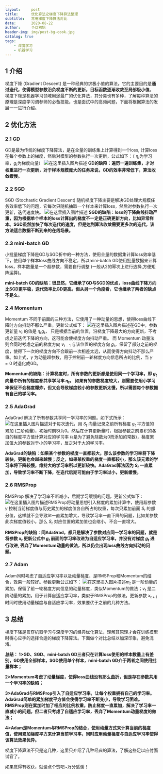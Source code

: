```yaml
---
layout:     post
title:      优化算法之梯度下降算法整理
subtitle:   常用梯度下降算法对比
date:       2020-08-22
author:     予以初始
header-img: img/post-bg-cook.jpg
catalog: true
tags:
    - 深度学习
    - 机器学习
---
```


## 1 介绍
梯度下降 (Gradient Descent) 是一种经典的求极小值的算法，它的主要目的是**通过迭代，使得模型参数沿负梯度不断的更新，目标函数逐渐收敛至局部极小值**。
梯度下降是机器学习领域用途最广的优化算法，其分类也有多种，了解每种算法的原理是深度学习调参师的必备技能，也是面试中的高频问题，下面将根据算法的发展一一进行介绍。
## 2 优化方法
### 2.1 GD
GD是最为传统的梯度下降算法，是在全量的训练集上计算得到一个loss, 计算loss在每个参数上的梯度，然后对模型的参数执行一次更新，公式如下：（ $\eta_{t}$为学习率，$g_{t}$为梯度向量）
![在这里插入图片描述](https://img-blog.csdnimg.cn/2020082209332626.png#pic_center)
**GD的缺陷：遍历一遍训练集，才对权重进行一次更新，对于样本规模庞大的任务来说，GD的效率非常低下，算法收敛缓慢。**

### 2.2 SGD
SGD (Stochastic Gradient Descent) 随机梯度下降主要是解决GD处理大规模任务效率低下的问题，它每次只随机抽取一个样本来计算loss，然后对参数执行一次更新，迭代速度快。
![在这里插入图片描述](https://img-blog.csdnimg.cn/20200822100232458.png?x-oss-process=image/watermark,type_ZmFuZ3poZW5naGVpdGk,shadow_10,text_aHR0cHM6Ly9ibG9nLmNzZG4ubmV0L3dlaXhpbl80NTY1ODEzMQ==,size_16,color_FFFFFF,t_70#pic_center)
**SGD的缺陷：loss的下降曲线抖动严重，因为根据单个样本的loss计算出的梯度不一定是正确更新方向，比如异常样本。SGD虽然加快了每次迭代的速度，但是达到算法收敛需要更多次的迭代，该方法适合数据不断到来的在线场景。**

### 2.3 mini-batch GD
小批量梯度下降是GD与SGD折中的一种方法，使用全量的数据集计算loss效率低下，使用单个样本loss曲线方向不稳定，所以mini-batch GD使用批量数据来计算loss，样本数量是一个超参数，需要自行调整 (一般从2的幂次上进行选择,方便矩阵运算)。

**mini-batch GD的缺陷：很显然，它继承了GD与SGD的优点，loss曲线下降方向比SGD更平稳，迭代效率比GD更高。但从另一个角度看，它也继承了两者的缺点不是么。**

### 2.4 Momentum
Momentum 不同于前面的三种方法，它使用了一种动量的思想，使得loss曲线下降时方向抖动不那么严重。更新公式如下：
![在这里插入图片描述](https://img-blog.csdnimg.cn/20200822102341267.png#pic_center)在GD中，参数更新量 $v_{t}$ 的值是 $\eta_{t}g_{t}$， 只是根据当前的位置，沿梯度下降最大的方向更新，不考虑之前迭代下降的方向，这可能会使梯度方向抖动严重。
而 Momentum 动量法则会同时考虑之前的梯度方向 $v_{t-1}$ 与该位置的梯度方向 $g_{t}$，保留了部分之前的梯度，使得下一次的梯度方向不会跟前一次相差太远，从而使得方向抖动不那么严重。如上式，$\gamma$ 为动量超参数，用于控制前一轮梯度方向信息所占的比例，当 $\gamma=0$ 时退化成GD。

**Momentum的缺陷：计算梯度时，所有参数的更新都是使用同一个学习率，即 $g_{t}$ 向量中所有的梯度都共享学习率 $\eta_{t}$。 如果有的参数梯度较大，则需要使用小学习率保证不会梯度爆炸，但又会导致梯度较小的参数更新太慢，所以需要每个参数拥有自己的学习率。**

### 2.5 AdaGrad
AdaGrad 解决了所有参数共享同一学习率的问题。如下式所示：
![在这里插入图片描述](https://img-blog.csdnimg.cn/20200822104232188.png#pic_center)对于每次迭代，用 $S_{t}$ 向量记录之前所有梯度 $g_{t}$ 平方值的累加 (二阶动量)，初始时刻St为0。然后在计算更新量时，根据参数之前累积的各自的梯度平方值计算对应的学习率 (ϵ是为了避免除数为0而添加的常数)，梯度累加值大的参数对于小的学习率，反之对于大的学习率。

**AdaGrad的缺陷：如果某个参数的梯度⼀直都较大，那么该参数的学习率将下降较快，更新也会越来越慢；反之，如果某权重的梯度⼀直都较小，那么该元素的学习率将下降较慢，维持大的学习率所以更新较快。AdaGrad算法因为 $S_{t}$ 一直累加，导致学习率不断下降，在迭代后期可能由于学习率过小，更新缓慢。**

### 2.6 RMSProp
RMSProp 解决了学习率不断减小，后期学习缓慢的问题。更新公式如下：
![在这里插入图片描述](https://img-blog.csdnimg.cn/2020082210560462.png#pic_center)RMSProp将动量思想引入梯度的累加计算中，使用超参数 $\gamma$ 控制当前梯度值与历史累加的梯度值各自所占的权重，每次只累加前面 $S_{t}$ 的部分值，这样就不会导致St一直累加增大，导致学习率一直下降的问题，比如某参数此次梯度值较小，那么 $S_{t}$ 对应位置的累加值也会缩小，不会一直增大。

**RMSProp的缺陷：同AdaGrad，都只是解决了参数对应同一学习率的问题，就是将参数 $x_{t}$ 更新公式中 $g_{t}$ 前面的学习率改进为自适应学习率，并没有对梯度 $g_{t}$ 进行改进, 丢弃了Momentum动量的做法，所以仍会出现loss曲线方向抖动的问题。** 

### 2.7 Adam
Adam同时考虑了自适应学习率以及动量梯度，是RMSProp和Momentum的结合，效果一般较好。参数更新公式如下：
![在这里插入图片描述](https://img-blog.csdnimg.cn/2020082211183352.png#pic_center)$m_{t}$ 是一阶动量的累加，保留了前一轮梯度方向信息的动量梯度，类似Momentum的做法；$v_{t}$ 是二阶动量的累加，用于计算自适应学习率，类似于RMSProp的做法。更新参数 $x_{t+1}$ 时同时使用动量梯度与自适应学习率，效果要优于之前的几种方法。
## 3 总结
梯度下降是贯穿机器学习与深度学习的经典优化算法，理解其原理才会在训练模型时得心应手的选择合适的梯度下降算法。下面做个对比总结以加深印象，避免混淆。

**总结：
1>GD、SGD、mini-batch GD三者只在计算loss使用的样本数量上有差别，GD使用全部样本，SGD使用单个样本，mini-batch GD介于两者之间使用批量样本；**

**2>Momentum考虑了动量梯度，使得loss曲线没有那么曲折，但是存在参数共用一个学习率的缺陷；**

**3>AdaGrad与RMSProp引入了自适应学习率，让每个权重拥有自己的学习率。AdaGrad简单的累加梯度平方值会使得学习率不断变小，导致学习困难。RMSProp则在累加时加了相应的比例权重，防止梯度一直累加，解决了学习率一直减小的问题。但二者只考虑了自适应学习率，丢弃了Momentum动量梯度的做法；**

**4>Adam是Momentum与RMSProp的结合，使用动量方式来计算当前的梯度值，使用累加梯度平方来计算当前学习率，同时应用动量梯度与自适应学习率使得该算法效果优异。**

梯度下降算法不只是这几种，这里只介绍了几种经典的算法，了解这些足以应付面试官了。

如果觉得有收获，就请点个赞吧~万分感谢！
